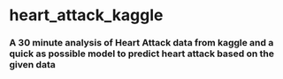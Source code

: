 # heart_attack_kaggle

### A 30 minute analysis of Heart Attack data from kaggle and a quick as possible model to predict heart attack based on the given data


